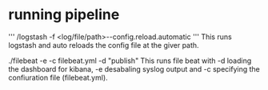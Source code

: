 # running pipeline

'''
/logstash -f <log/file/path>--config.reload.automatic
'''
This runs logstash and auto reloads the config file at the giver path.

./filebeat -e -c filebeat.yml -d "publish"
This runs file beat with -d loading the dashboard for kibana, -e desabaling syslog output and -c specifying the confiuration file (filebeat.yml).
